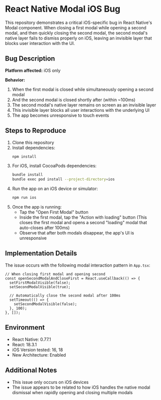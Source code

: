 # React Native Modal iOS Bug

This repository demonstrates a critical iOS-specific bug in React Native's Modal component. When closing a first modal while opening a second modal, and then quickly closing the second modal, the second modal's native layer fails to dismiss properly on iOS, leaving an invisible layer that blocks user interaction with the UI.

## Bug Description

**Platform affected:** iOS only

**Behavior:** 
1. When the first modal is closed while simultaneously opening a second modal
2. And the second modal is closed shortly after (within ~100ms)
3. The second modal's native layer remains on screen as an invisible layer
4. This invisible layer blocks all user interactions with the underlying UI
5. The app becomes unresponsive to touch events

## Steps to Reproduce

1. Clone this repository
2. Install dependencies:
   ```sh
   npm install
   ```
3. For iOS, install CocoaPods dependencies:
   ```sh
   bundle install
   bundle exec pod install --project-directory=ios
   ```
4. Run the app on an iOS device or simulator:
   ```sh
   npm run ios
   ```
5. Once the app is running:
   - Tap the "Open First Modal" button
   - Inside the first modal, tap the "Action with loading" button
     (This closes the first modal and opens a second "loading" modal that auto-closes after 100ms)
   - Observe that after both modals disappear, the app's UI is unresponsive

## Implementation Details

The issue occurs with the following modal interaction pattern in `App.tsx`:

```tsx
// When closing first modal and opening second
const openSecondModalAndCloseFirst = React.useCallback(() => {
  setFirstModalVisible(false);
  setSecondModalVisible(true);

  // Automatically close the second modal after 100ms
  setTimeout(() => {
    setSecondModalVisible(false);
  }, 100);
}, []);
```

## Environment

- React Native: 0.77.1
- React: 18.3.1
- iOS Version tested: 16, 18
- New Architecture: Enabled

## Additional Notes

- This issue only occurs on iOS devices
- The issue appears to be related to how iOS handles the native modal dismissal when rapidly opening and closing multiple modals 
